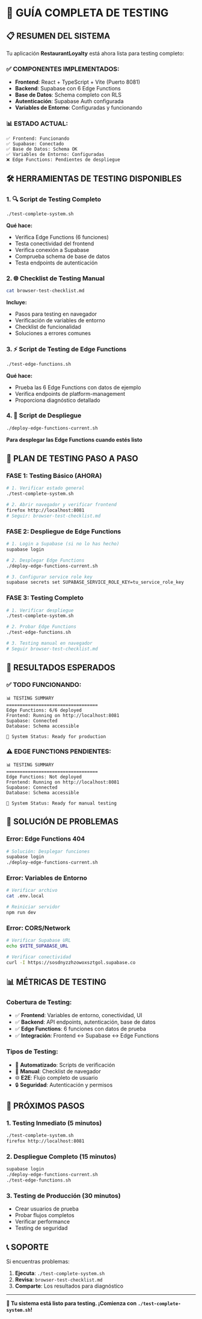 # 🧪 GUÍA COMPLETA DE TESTING

## 📋 **RESUMEN DEL SISTEMA**

Tu aplicación **RestaurantLoyalty** está ahora lista para testing completo:

### **✅ COMPONENTES IMPLEMENTADOS:**
- **Frontend**: React + TypeScript + Vite (Puerto 8081)
- **Backend**: Supabase con 6 Edge Functions
- **Base de Datos**: Schema completo con RLS
- **Autenticación**: Supabase Auth configurada
- **Variables de Entorno**: Configuradas y funcionando

### **📊 ESTADO ACTUAL:**
```
✅ Frontend: Funcionando
✅ Supabase: Conectado
✅ Base de Datos: Schema OK
✅ Variables de Entorno: Configuradas
❌ Edge Functions: Pendientes de despliegue
```

## 🛠️ **HERRAMIENTAS DE TESTING DISPONIBLES**

### **1. 🔍 Script de Testing Completo**
```bash
./test-complete-system.sh
```
**Qué hace:**
- Verifica Edge Functions (6 funciones)
- Testa conectividad del frontend
- Verifica conexión a Supabase
- Comprueba schema de base de datos
- Testa endpoints de autenticación

### **2. 🌐 Checklist de Testing Manual**
```bash
cat browser-test-checklist.md
```
**Incluye:**
- Pasos para testing en navegador
- Verificación de variables de entorno
- Checklist de funcionalidad
- Soluciones a errores comunes

### **3. ⚡ Script de Testing de Edge Functions**
```bash
./test-edge-functions.sh
```
**Qué hace:**
- Prueba las 6 Edge Functions con datos de ejemplo
- Verifica endpoints de platform-management
- Proporciona diagnóstico detallado

### **4. 🚀 Script de Despliegue**
```bash
./deploy-edge-functions-current.sh
```
**Para desplegar las Edge Functions cuando estés listo**

## 📝 **PLAN DE TESTING PASO A PASO**

### **FASE 1: Testing Básico (AHORA)**
```bash
# 1. Verificar estado general
./test-complete-system.sh

# 2. Abrir navegador y verificar frontend
firefox http://localhost:8081
# Seguir: browser-test-checklist.md
```

### **FASE 2: Despliegue de Edge Functions**
```bash
# 1. Login a Supabase (si no lo has hecho)
supabase login

# 2. Desplegar Edge Functions
./deploy-edge-functions-current.sh

# 3. Configurar service role key
supabase secrets set SUPABASE_SERVICE_ROLE_KEY=tu_service_role_key
```

### **FASE 3: Testing Completo**
```bash
# 1. Verificar despliegue
./test-complete-system.sh

# 2. Probar Edge Functions
./test-edge-functions.sh

# 3. Testing manual en navegador
# Seguir browser-test-checklist.md
```

## 🎯 **RESULTADOS ESPERADOS**

### **✅ TODO FUNCIONANDO:**
```
📊 TESTING SUMMARY
==================================
Edge Functions: 6/6 deployed
Frontend: Running on http://localhost:8081
Supabase: Connected
Database: Schema accessible

🎯 System Status: Ready for production
```

### **⚠️ EDGE FUNCTIONS PENDIENTES:**
```
📊 TESTING SUMMARY
==================================
Edge Functions: Not deployed
Frontend: Running on http://localhost:8081
Supabase: Connected
Database: Schema accessible

🎯 System Status: Ready for manual testing
```

## 🚨 **SOLUCIÓN DE PROBLEMAS**

### **Error: Edge Functions 404**
```bash
# Solución: Desplegar funciones
supabase login
./deploy-edge-functions-current.sh
```

### **Error: Variables de Entorno**
```bash
# Verificar archivo
cat .env.local

# Reiniciar servidor
npm run dev
```

### **Error: CORS/Network**
```bash
# Verificar Supabase URL
echo $VITE_SUPABASE_URL

# Verificar conectividad
curl -I https://sosdnyzzhzowoxsztgol.supabase.co
```

## 📊 **MÉTRICAS DE TESTING**

### **Cobertura de Testing:**
- ✅ **Frontend**: Variables de entorno, conectividad, UI
- ✅ **Backend**: API endpoints, autenticación, base de datos
- ✅ **Edge Functions**: 6 funciones con datos de prueba
- ✅ **Integración**: Frontend ↔ Supabase ↔ Edge Functions

### **Tipos de Testing:**
- 🔧 **Automatizado**: Scripts de verificación
- 👤 **Manual**: Checklist de navegador
- 🌐 **E2E**: Flujo completo de usuario
- 🔒 **Seguridad**: Autenticación y permisos

## 🎉 **PRÓXIMOS PASOS**

### **1. Testing Inmediato (5 minutos)**
```bash
./test-complete-system.sh
firefox http://localhost:8081
```

### **2. Despliegue Completo (15 minutos)**
```bash
supabase login
./deploy-edge-functions-current.sh
./test-edge-functions.sh
```

### **3. Testing de Producción (30 minutos)**
- Crear usuarios de prueba
- Probar flujos completos
- Verificar performance
- Testing de seguridad

## 📞 **SOPORTE**

Si encuentras problemas:
1. **Ejecuta**: `./test-complete-system.sh`
2. **Revisa**: `browser-test-checklist.md`
3. **Comparte**: Los resultados para diagnóstico

---

**🎯 Tu sistema está listo para testing. ¡Comienza con `./test-complete-system.sh`!** 